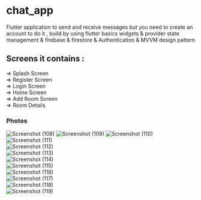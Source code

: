 # chat_app

Flutter application to send and receive messages but you need to create an account to do it , build by using flutter basics widgets & provider state management & firebase & firestore & Authentication & MVVM design pattern

## Screens it contains : 
=> Splash Screen                                                                                                                                                         
=> Register Screen                                                                                                                                                       
=> Login Screen                                                                                                                                                           
=> Home Screen                                                                                                                                                           
=> Add Room Screen                                                                                                                                                       
=> Room Details                                                                                                                                                           

### Photos

![Screenshot (108)](https://user-images.githubusercontent.com/98716306/219911011-5a4609ae-e547-4059-a394-4262e926628b.png)
![Screenshot (109)](https://user-images.githubusercontent.com/98716306/219911020-3f2419a6-06c0-4d40-a671-b5ea284ad944.png)
![Screenshot (110)](https://user-images.githubusercontent.com/98716306/219911027-b4c1c532-ba4e-4494-af7b-ef79638b3acb.png)                                               
![Screenshot (111)](https://user-images.githubusercontent.com/98716306/219911035-bce3be78-75fe-4766-805a-289cdad2b54a.png)                                               
![Screenshot (112)](https://user-images.githubusercontent.com/98716306/219911042-50f65bd6-e805-4a44-85fe-28914a510a40.png)                                               
![Screenshot (113)](https://user-images.githubusercontent.com/98716306/219911053-bf087eea-1228-47ed-ae77-e73e048c3b6e.png)                                               
![Screenshot (114)](https://user-images.githubusercontent.com/98716306/219911058-7470d001-5427-4878-8ca6-515e4f36f415.png)                                               
![Screenshot (115)](https://user-images.githubusercontent.com/98716306/219911063-d7ee6ec2-6b66-4e1c-8283-e867a97ae298.png)                                               
![Screenshot (116)](https://user-images.githubusercontent.com/98716306/219911070-ec1fad2e-0e78-4ecd-ba5e-9a1152fc2435.png)                                               
![Screenshot (117)](https://user-images.githubusercontent.com/98716306/219911076-11efa115-bafd-466d-b616-3ac606e68e72.png)                                               
![Screenshot (118)](https://user-images.githubusercontent.com/98716306/219911085-2387baf8-4bab-495d-8ae8-2d3abd528189.png)                                               
![Screenshot (119)](https://user-images.githubusercontent.com/98716306/219911091-d9e79c89-b4f2-4c1f-ad99-8c617453ec6d.png)                                               
